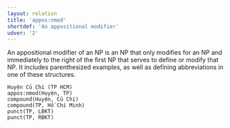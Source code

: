 ```yaml
---
layout: relation
title: 'appos:nmod'
shortdef: 'An appositional modifier'
udver: '2'
---
```


An appositional modifier of an NP is an NP that only modifies for an NP and immediately to the right of the first NP that serves to define or modify that NP. 
It includes parenthesized examples, as well as defining abbreviations in one of these structures.

~~~ sdparse
Huyện Củ Chi (TP HCM) 
appos:nmod(Huyện, TP)
compound(Huyện, Củ Chi)
compound(TP, Hồ Chí Minh)
punct(TP, LBKT)
punct(TP, RBKT)
~~~

<!-- Interlanguage links updated Po lis 14 15:35:09 CET 2022 -->
